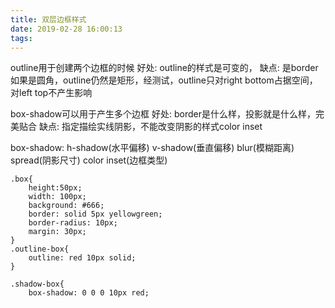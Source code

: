 ```yaml
---
title: 双层边框样式
date: 2019-02-28 16:00:13
tags:
---
```


outline用于创建两个边框的时候
好处:  outline的样式是可变的，
缺点: 是border如果是圆角，outline仍然是矩形，经测试，outline只对right bottom占据空间，对left top不产生影响

box-shadow可以用于产生多个边框
好处: border是什么样，投影就是什么样，完美贴合
缺点: 指定描绘实线阴影，不能改变阴影的样式color  inset

box-shadow: h-shadow(水平偏移)  v-shadow(垂直偏移) blur(模糊距离) spread(阴影尺寸) color  inset(边框类型) 
<div class="box shadow-box"></div>
<div class="box outline-box"></div>    

```
.box{
    height:50px;
    width: 100px;
    background: #666;
    border: solid 5px yellowgreen;
    border-radius: 10px;
    margin: 30px;
}
.outline-box{
    outline: red 10px solid;
}

.shadow-box{
    box-shadow: 0 0 0 10px red;
```